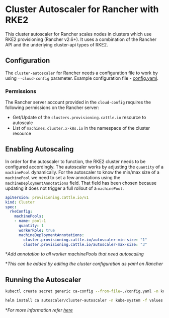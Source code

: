 # Cluster Autoscaler for Rancher with RKE2

This cluster autoscaler for Rancher scales nodes in clusters which use RKE2
provisioning (Rancher v2.6+). It uses a combination of the Rancher API and the
underlying cluster-api types of RKE2.

## Configuration

The `cluster-autoscaler` for Rancher needs a configuration file to work by
using `--cloud-config` parameter. Example configuration file - 
[config.yaml](./config.yaml).

### Permissions

The Rancher server account provided in the `cloud-config` requires the
following permissions on the Rancher server:

* Get/Update of the `clusters.provisioning.cattle.io` resource to autoscale
* List of `machines.cluster.x-k8s.io` in the namespace of the cluster resource
    
## Enabling Autoscaling

In order for the autoscaler to function, the RKE2 cluster needs to be
configured accordingly. The autoscaler works by adjusting the `quantity` of a
`machinePool` dynamically. For the autoscaler to know the min/max size of a
`machinePool` we need to set a few annotations using the
`machineDeploymentAnnotations` field. That field has been chosen because
updating it does not trigger a full rollout of a `machinePool`.

```yaml
apiVersion: provisioning.cattle.io/v1
kind: Cluster
spec:
  rkeConfig:
    machinePools:
    - name: pool-1
      quantity: 1
      workerRole: true
      machineDeploymentAnnotations:
        cluster.provisioning.cattle.io/autoscaler-min-size: "1"
        cluster.provisioning.cattle.io/autoscaler-max-size: "3"
```
**Add annotation to all worker machinePools that need autoscaling*

**This can be added by editing the cluster configuration as yaml on Rancher*


## Running the Autoscaler
    
```sh
kubectl create secret generic ca-config --from-file=./config.yaml -n kube-system

helm install ca autoscaler/cluster-autoscaler -n kube-system -f values.yaml
```
    
    
    
**For more information refer [here](https://github.com/kubernetes/autoscaler/blob/master/cluster-autoscaler/cloudprovider/rancher/README.md)*


